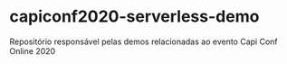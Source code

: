 # capiconf2020-serverless-demo
 Repositório responsável pelas demos relacionadas ao evento Capi Conf Online 2020
